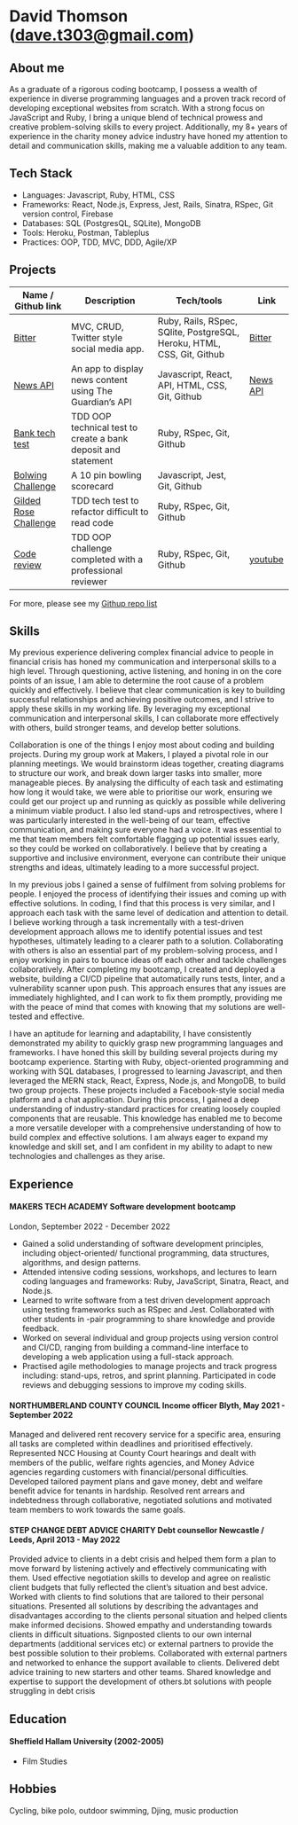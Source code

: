 # David Thomson (dave.t303@gmail.com)

## About me

As a graduate of a rigorous coding bootcamp, I possess a wealth of experience in diverse programming languages and a proven track record of developing exceptional websites from scratch. With a strong focus on JavaScript and Ruby, I bring a unique blend of technical prowess and creative problem-solving skills to every project. Additionally, my 8+ years of experience in the charity money advice industry have honed my attention to detail and communication skills, making me a valuable addition to any team.


## Tech Stack

- Languages: Javascript, Ruby, HTML, CSS
- Frameworks: React, Node.js, Express, Jest, Rails, Sinatra, RSpec, Git version control, Firebase
- Databases: SQL (PostgresQL, SQLite), MongoDB
- Tools: Heroku, Postman, Tableplus
- Practices: OOP, TDD, MVC, DDD, Agile/XP 


## Projects 


| Name / Github link                  | Description              | Tech/tools        | Link
| ---------------------------- | ------------------------ | ----------------- | -----------
| [Bitter](https://github.com/Dmum303/twitter_clone)                | MVC, CRUD, Twitter style social media app.  | Ruby, Rails, RSpec, SQlite, PostgreSQL, Heroku, HTML, CSS, Git, Github | [Bitter](https://warm-beyond-56666.herokuapp.com/) |
| [News API](https://github.com/Dmum303/Portfolio-news-api) | An app to display news content using The Guardian’s API| Javascript, React, API, HTML, CSS, Git, Github |[News API](https://polar-dusk-26234.herokuapp.com/feed) |
| [Bank tech test](https://github.com/Dmum303/bank_tech_test_ruby)               | TDD OOP technical test to create a bank deposit and statement | Ruby, RSpec, Git, Github              | |
| [Bolwing Challenge](https://github.com/Dmum303/bowling-challenge )            | A 10 pin bowling scorecard | Javascript, Jest, Git, Github        |   
| [Gilded Rose Challenge](https://github.com/Dmum303/gilded_rose_ruby) | TDD tech test to refactor difficult to read code | Ruby, RSpec, Git, Github |
| [Code review](https://github.com/Dmum303/review-4)| TDD OOP challenge completed with a professional reviewer| Ruby, RSpec, Git, Github | [youtube](https://youtu.be/KU5JjfKdhSc)|

For more, please see my [Githup repo list](https://github.com/Dmum303?tab=repositories)

## Skills

My previous experience delivering complex financial advice to people in financial crisis has honed my communication and interpersonal skills to a high level. Through questioning, active listening, and honing in on the core points of an issue, I am able to determine the root cause of a problem quickly and effectively. I believe that clear communication is key to building successful relationships and achieving positive outcomes, and I strive to apply these skills in my working life. By leveraging my exceptional communication and interpersonal skills, I can collaborate more effectively with others, build stronger teams, and develop better solutions.

Collaboration is one of the things I enjoy most about coding and building projects. During my group work at Makers, I played a pivotal role in our planning meetings. We would brainstorm ideas together, creating diagrams to structure our work, and break down larger tasks into smaller, more manageable pieces. By analysing the difficulty of each task and estimating how long it would take, we were able to prioritise our work, ensuring we could get our project up and running as quickly as possible while delivering a minimum viable product. I also led stand-ups and retrospectives, where I was particularly interested in the well-being of our team, effective communication, and making sure everyone had a voice. It was essential to me that team members felt comfortable flagging up potential issues early, so they could be worked on collaboratively. I believe that by creating a supportive and inclusive environment, everyone can contribute their unique strengths and ideas, ultimately leading to a more successful project.

In my previous jobs I gained a sense of fulfilment from solving problems for people. I enjoyed the process of identifying their issues and coming up with effective solutions. In coding, I find that this process is very similar, and I approach each task with the same level of dedication and attention to detail. I believe working through a task incrementally with a test-driven development approach allows me to identify potential issues and test hypotheses, ultimately leading to a clearer path to a solution. Collaborating with others is also an essential part of my problem-solving process, and I enjoy working in pairs to bounce ideas off each other and tackle challenges collaboratively. After completing my bootcamp, I created and deployed a website, building a CI/CD pipeline that automatically runs tests, linter, and a vulnerability scanner upon push. This approach ensures that any issues are immediately highlighted, and I can work to fix them promptly, providing me with the peace of mind that comes with knowing that my solutions are well-tested and effective.

I have an aptitude for learning and adaptability, I have consistently demonstrated my ability to quickly grasp new programming languages and frameworks. I have honed this skill by building several projects during my bootcamp experience. Starting with Ruby, object-oriented programming and working with SQL databases, I progressed to learning Javascript, and then leveraged the MERN stack, React, Express, Node.js, and MongoDB, to build two group projects. These projects included a Facebook-style social media platform and a chat application. During this process, I gained a deep understanding of industry-standard practices for creating loosely coupled components that are reusable. This knowledge has enabled me to become a more versatile developer with a comprehensive understanding of how to build complex and effective solutions. I am always eager to expand my knowledge and skill set, and I am confident in my ability to adapt to new technologies and challenges as they arise.

## Experience

#### MAKERS TECH ACADEMY Software development bootcamp
London, September 2022 - December 2022
- Gained a solid understanding of software development principles, including object-oriented/ functional programming, data structures, algorithms, and design patterns.
- Attended intensive coding sessions, workshops, and lectures to learn coding languages and frameworks: Ruby, JavaScript, Sinatra, React, and Node.js.
- Learned to write software from a test driven development approach using testing frameworks such as RSpec and Jest. Collaborated with other students in -pair programming to share knowledge and provide feedback.
- Worked on several individual and group projects using version control and CI/CD, ranging from building a command-line interface to developing a web application using a full-stack approach.
- Practised agile methodologies to manage projects and track progress including: stand-ups, retros, and sprint planning. Participated in code reviews and debugging sessions to improve my coding skills.

#### NORTHUMBERLAND COUNTY COUNCIL Income officer Blyth, May 2021 - September 2022
Managed and delivered rent recovery service for a specific area, ensuring all tasks are completed within deadlines and prioritised effectively.
Represented NCC Housing at County Court hearings and dealt with members of the public, welfare rights agencies, and Money Advice agencies regarding customers with financial/personal difficulties.
Developed tailored payment plans and gave money, debt and welfare benefit advice for tenants in hardship.
Resolved rent arrears and indebtedness through collaborative, negotiated solutions and motivated team members to work towards the same goals.

#### STEP CHANGE DEBT ADVICE CHARITY Debt counsellor Newcastle / Leeds, April 2013 - May 2022
Provided advice to clients in a debt crisis and helped them form a plan to move forward by listening actively and effectively communicating with them.
Used effective negotiation skills to develop and agree on realistic client budgets that fully reflected the client’s situation and best advice. Worked with clients to find solutions that are tailored to their personal situations.
Presented all solutions by describing the advantages and disadvantages according to the clients personal situation and helped clients make informed decisions. Showed empathy and understanding towards clients in difficult situations.
Signposted clients to our own internal departments (additional services etc) or external partners to provide the best possible solution to their problems. Collaborated with external partners and networked to enhance the support available to clients. Delivered debt advice training to new starters and other teams. Shared knowledge and expertise to support the development of others.bt solutions with people struggling in debt crisis

## Education

#### Sheffield Hallam University (2002-2005)

- Film Studies

## Hobbies

Cycling, bike polo, outdoor swimming, Djing, music production
